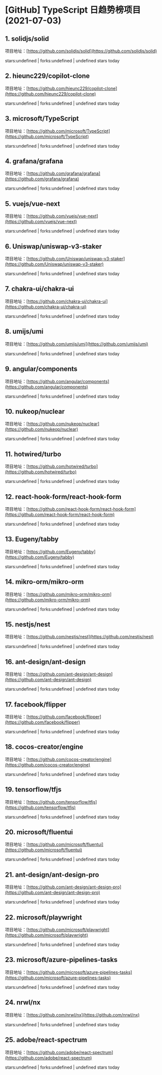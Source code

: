 # [GitHub] TypeScript 日趋势榜项目(2021-07-03)

## 1. solidjs/solid 

项目地址：[https://github.com/solidjs/solid](https://github.com/solidjs/solid)

stars:undefined | forks:undefined | undefined stars today 



## 2. hieunc229/copilot-clone 

项目地址：[https://github.com/hieunc229/copilot-clone](https://github.com/hieunc229/copilot-clone)

stars:undefined | forks:undefined | undefined stars today 



## 3. microsoft/TypeScript 

项目地址：[https://github.com/microsoft/TypeScript](https://github.com/microsoft/TypeScript)

stars:undefined | forks:undefined | undefined stars today 



## 4. grafana/grafana 

项目地址：[https://github.com/grafana/grafana](https://github.com/grafana/grafana)

stars:undefined | forks:undefined | undefined stars today 



## 5. vuejs/vue-next 

项目地址：[https://github.com/vuejs/vue-next](https://github.com/vuejs/vue-next)

stars:undefined | forks:undefined | undefined stars today 



## 6. Uniswap/uniswap-v3-staker 

项目地址：[https://github.com/Uniswap/uniswap-v3-staker](https://github.com/Uniswap/uniswap-v3-staker)

stars:undefined | forks:undefined | undefined stars today 



## 7. chakra-ui/chakra-ui 

项目地址：[https://github.com/chakra-ui/chakra-ui](https://github.com/chakra-ui/chakra-ui)

stars:undefined | forks:undefined | undefined stars today 



## 8. umijs/umi 

项目地址：[https://github.com/umijs/umi](https://github.com/umijs/umi)

stars:undefined | forks:undefined | undefined stars today 



## 9. angular/components 

项目地址：[https://github.com/angular/components](https://github.com/angular/components)

stars:undefined | forks:undefined | undefined stars today 



## 10. nukeop/nuclear 

项目地址：[https://github.com/nukeop/nuclear](https://github.com/nukeop/nuclear)

stars:undefined | forks:undefined | undefined stars today 



## 11. hotwired/turbo 

项目地址：[https://github.com/hotwired/turbo](https://github.com/hotwired/turbo)

stars:undefined | forks:undefined | undefined stars today 



## 12. react-hook-form/react-hook-form 

项目地址：[https://github.com/react-hook-form/react-hook-form](https://github.com/react-hook-form/react-hook-form)

stars:undefined | forks:undefined | undefined stars today 



## 13. Eugeny/tabby 

项目地址：[https://github.com/Eugeny/tabby](https://github.com/Eugeny/tabby)

stars:undefined | forks:undefined | undefined stars today 



## 14. mikro-orm/mikro-orm 

项目地址：[https://github.com/mikro-orm/mikro-orm](https://github.com/mikro-orm/mikro-orm)

stars:undefined | forks:undefined | undefined stars today 



## 15. nestjs/nest 

项目地址：[https://github.com/nestjs/nest](https://github.com/nestjs/nest)

stars:undefined | forks:undefined | undefined stars today 



## 16. ant-design/ant-design 

项目地址：[https://github.com/ant-design/ant-design](https://github.com/ant-design/ant-design)

stars:undefined | forks:undefined | undefined stars today 



## 17. facebook/flipper 

项目地址：[https://github.com/facebook/flipper](https://github.com/facebook/flipper)

stars:undefined | forks:undefined | undefined stars today 



## 18. cocos-creator/engine 

项目地址：[https://github.com/cocos-creator/engine](https://github.com/cocos-creator/engine)

stars:undefined | forks:undefined | undefined stars today 



## 19. tensorflow/tfjs 

项目地址：[https://github.com/tensorflow/tfjs](https://github.com/tensorflow/tfjs)

stars:undefined | forks:undefined | undefined stars today 



## 20. microsoft/fluentui 

项目地址：[https://github.com/microsoft/fluentui](https://github.com/microsoft/fluentui)

stars:undefined | forks:undefined | undefined stars today 



## 21. ant-design/ant-design-pro 

项目地址：[https://github.com/ant-design/ant-design-pro](https://github.com/ant-design/ant-design-pro)

stars:undefined | forks:undefined | undefined stars today 



## 22. microsoft/playwright 

项目地址：[https://github.com/microsoft/playwright](https://github.com/microsoft/playwright)

stars:undefined | forks:undefined | undefined stars today 



## 23. microsoft/azure-pipelines-tasks 

项目地址：[https://github.com/microsoft/azure-pipelines-tasks](https://github.com/microsoft/azure-pipelines-tasks)

stars:undefined | forks:undefined | undefined stars today 



## 24. nrwl/nx 

项目地址：[https://github.com/nrwl/nx](https://github.com/nrwl/nx)

stars:undefined | forks:undefined | undefined stars today 



## 25. adobe/react-spectrum 

项目地址：[https://github.com/adobe/react-spectrum](https://github.com/adobe/react-spectrum)

stars:undefined | forks:undefined | undefined stars today 



